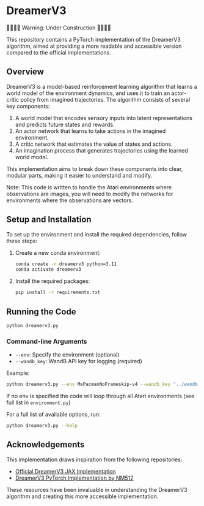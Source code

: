 # DreamerV3

🚫🚧👷‍♀️ Warning: Under Construction 👷‍♂️🚧🚫

This repository contains a PyTorch implementation of the DreamerV3 algorithm, aimed at providing a more readable and accessible version compared to the official implementations. 

## Overview

DreamerV3 is a model-based reinforcement learning algorithm that learns a world model of the environment dynamics, and uses it to train an actor-critic policy from imagined trajectories. The algorithm consists of several key components:

1. A world model that encodes sensory inputs into latent representations and predicts future states and rewards.
2. An actor network that learns to take actions in the imagined environment.
3. A critic network that estimates the value of states and actions.
4. An imagination process that generates trajectories using the learned world model.

This implementation aims to break down these components into clear, modular parts, making it easier to understand and modify. 

Note: This code is written to handle the Atari environments where observations are images, you will need to modify the networks for environments where the observations are vectors. 

## Setup and Installation

To set up the environment and install the required dependencies, follow these steps:

1. Create a new conda environment:

    ```bash
    conda create -n dreamerv3 python=3.11
    conda activate dreamerv3
    ```

2. Install the required packages:

    ```bash
    pip install -r requirements.txt
    ```

## Running the Code

```bash
python dreamerv3.py
```

### Command-line Arguments

- `--env`: Specify the environment (optional)
- `--wandb_key`: WandB API key for logging (required)

Example:

```bash
python dreamerv3.py --env MsPacmanNoFrameskip-v4 --wandb_key "../wandb.txt"
```

If no env is specified the code will loop through all Atari environments (see full list in `environment.py`)

For a full list of available options, run:  

```bash
python dreamerv3.py --help
```

## Acknowledgements

This implementation draws inspiration from the following repositories:

- [Official DreamerV3 JAX Implementation](https://github.com/danijar/dreamerv3)
- [DreamerV3 PyTorch Implementation by NM512](https://github.com/NM512/dreamerv3-torch)

These resources have been invaluable in understanding the DreamerV3 algorithm and creating this more accessible implementation.
